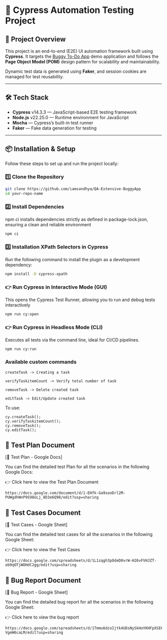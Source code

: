 # 🚀 Cypress Automation Testing Project

## 📌 Project Overview

This project is an end-to-end (E2E) UI automation framework built using **Cypress**. It targets the [Buggy To-Do App](https://bug-test-swart.vercel.app/) demo application and follows the **Page Object Model (POM)** design pattern for scalability and maintainability.

Dynamic test data is generated using **Faker**, and session cookies are managed for test reusability.

---

## 🛠️ Tech Stack

- **Cypress** v14.3.3 — JavaScript-based E2E testing framework
- **Node.js** v22.25.0 — Runtime environment for JavaScript
- **Mocha** — Cypress’s built-in test runner
- **Faker** — Fake data generation for testing

---

## 📦 Installation & Setup

Follow these steps to set up and run the project locally:

### 1️⃣ Clone the Repository

```bash
git clone https://github.com/iamsandhya/QA-Extensive-BuggyApp
cd your-repo-name
```
### 2️⃣ Install Dependencies
npm ci installs dependencies strictly as defined in package-lock.json, ensuring a clean and reliable environment
```bash
npm ci
```

### 3️⃣ Installation XPath Selectors in Cypress

Run the following command to install the plugin as a development dependency:
```bash
npm install -D cypress-xpath
```

### 👉 Run Cypress in Interactive Mode (GUI)
This opens the Cypress Test Runner, allowing you to run and debug tests interactively
```bash
npm run cy:open
```

### 👉 Run Cypress in Headless Mode (CLI)
Executes all tests via the command line, ideal for CI/CD pipelines.
```bash
npm run cy:run
```

### Available custom commands
```
createTask -> Creating a task

verifyTaskitemCount -> Verify total number of task

removeTask -> Delete created task

editTask -> Edit/Update created task

```
To use: 
```
cy.createTask();
cy.verifyTaskitemCount();
cy.removeTask();
cy.editTask();
```

## 📄 Test Plan Document
[📑 Test Plan - Google Docs]

You can find the detailed test Plan for all the scenarios in the following Google Docs:

👉 Click here to view the Test Plan Document
```
https://docs.google.com/document/d/1-EHfk-Ga9sooDrl2M-PUWgdhWnP9S98oLj_8D3e6Q98/edit?usp=sharing
```

## 📄 Test Cases Document
[📑 Test Cases - Google Sheet]

You can find the detailed test cases for all the scenarios in the following Google Sheet:

👉 Click here to view the Test Cases
```
https://docs.google.com/spreadsheets/d/1L1zqgh3pOdeD0vrW-H26vFVHJZT-ob9qOTjWOHdC2gg/edit?usp=sharing
```

## 📄 Bug Report Document
[📑 Bug Report - Google Sheet]

You can find the detailed bug report for all the scenarios in the following Google Sheet:

👉 Click here to view the bug report
```
https://docs.google.com/spreadsheets/d/1Tmmu6dzoIjtk4UDsNySkHoYKHFpXSE64Q-VgeW6caLM/edit?usp=sharing
```